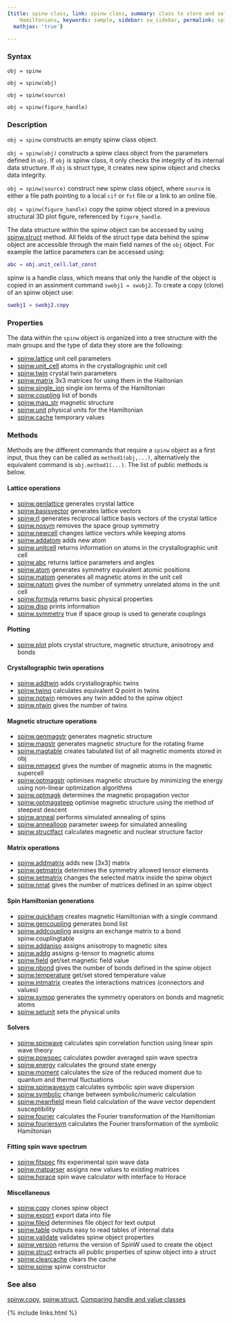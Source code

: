 ```yaml
---
{title: spinw class, link: spinw class, summary: class to store and solve magnetic
    Hamiltonians, keywords: sample, sidebar: sw_sidebar, permalink: spinw, folder: spinw,
  mathjax: 'true'}

---
```

 
### Syntax
 
`obj = spinw`
 
`obj = spinw(obj)`
 
`obj = spinw(source)`
 
`obj = spinw(figure_handle)`
 
### Description
 
`obj = spinw` constructs an empty spinw class object.
 
`obj = spinw(obj)` constructs a spinw class object from the
parameters defined in `obj`. If `obj` is spinw class, it only checks
the integrity of its internal data structure. If `obj` is struct
type, it creates new spinw object and checks data integrity.
 
`obj = spinw(source)` construct new spinw class object, where
`source` is either a file path pointing to a local `cif` or `fst`
file or a link to an online file.
 
`obj = spinw(figure_handle)` copy the spinw object stored in a
previous structural 3D plot figure, referenced by `figure_handle`.
 
 
The data structure within the spinw object can be accessed by using
[spinw.struct](spinw_struct) method. All fields of the struct type data behind the
spinw object are accessible through the main field names of the `obj`
object. For example the lattice parameters can be accessed using:
 
```matlab
abc = obj.unit_cell.lat_const
```
 
spinw is a handle class, which means that only the handle of the
object is copied in an assinment command `swobj1 = swobj2`. To create
a copy (clone) of an spinw object use:
 
```matlab
swobj1 = swobj2.copy
```
 
### Properties
 
The data within the `spinw` object is organized into a tree structure
with the main groups and the type of data they store are the
following:
 
* [spinw.lattice](spinw_lattice) unit cell parameters
* [spinw.unit_cell](spinw_unit_cell) atoms in the crystallographic unit cell
* [spinw.twin](spinw_twin) crystal twin parameters
* [spinw.matrix](spinw_matrix) 3x3 matrices for using them in the Hailtonian
* [spinw.single_ion](spinw_single_ion) single ion terms of the Hamiltonian
* [spinw.coupling](spinw_coupling) list of bonds
* [spinw.mag_str](spinw_mag_str) magnetic structure
* [spinw.unit](spinw_unit) physical units for the Hamiltonian
* [spinw.cache](spinw_cache) temporary values
 
### Methods
 
Methods are the different commands that require a `spinw` object as a
first input, thus they can be called as `method1(obj,...)`,
alternatively the equivalent command is `obj.method1(...)`. The list
of public methods is below.
 
#### Lattice operations
 
* [spinw.genlattice](spinw_genlattice) generates crystal lattice
* [spinw.basisvector](spinw_basisvector) generates lattice vectors
* [spinw.rl](spinw_rl) generates reciprocal lattice basis vectors of the crystal lattice
* [spinw.nosym](spinw_nosym) removes the space group symmetry
* [spinw.newcell](spinw_newcell) changes lattice vectors while keeping atoms
* [spinw.addatom](spinw_addatom) adds new atom
* [spinw.unitcell](spinw_unitcell) returns information on atoms in the crystallographic unit cell
* [spinw.abc](spinw_abc) returns lattice parameters and angles
* [spinw.atom](spinw_atom) generates symmetry equivalent atomic positions
* [spinw.matom](spinw_matom) generates all magnetic atoms in the unit cell
* [spinw.natom](spinw_natom) gives the number of symmetry unrelated atoms in the unit cell
* [spinw.formula](spinw_formula) returns basic physical properties
* [spinw.disp](spinw_disp) prints information
* [spinw.symmetry](spinw_symmetry) true if space group is used to generate couplings
    
#### Plotting
 
* [spinw.plot](spinw_plot) plots crystal structure, magnetic structure, anisotropy and bonds
 
#### Crystallographic twin operations
 
* [spinw.addtwin](spinw_addtwin) adds crystallographic twins
* [spinw.twinq](spinw_twinq) calculates equivalent Q point in twins
* [spinw.notwin](spinw_notwin) removes any twin added to the spinw object
* [spinw.ntwin](spinw_ntwin) gives the number of twins
 
#### Magnetic structure operations
 
* [spinw.genmagstr](spinw_genmagstr) generates magnetic structure
* [spinw.magstr](spinw_magstr) generates magnetic structure for the rotating frame
* [spinw.magtable](spinw_magtable) creates tabulated list of all magnetic moments stored in obj
* [spinw.nmagext](spinw_nmagext) gives the number of magnetic atoms in the magnetic supercell
* [spinw.optmagstr](spinw_optmagstr) optimises magnetic structure by minimizing the energy using non-linear optimization algorithms
* [spinw.optmagk](spinw_optmagk) determines the magnetic propagation vector
* [spinw.optmagsteep](spinw_optmagsteep) optimise magnetic structure using the method of steepest descent
* [spinw.anneal](spinw_anneal) performs simulated annealing of spins
* [spinw.annealloop](spinw_annealloop) parameter sweep for simulated annealing
* [spinw.structfact](spinw_structfact) calculates magnetic and nuclear structure factor
    
#### Matrix operations
 
* [spinw.addmatrix](spinw_addmatrix) adds new [3x3] matrix
* [spinw.getmatrix](spinw_getmatrix) determines the symmetry allowed tensor elements
* [spinw.setmatrix](spinw_setmatrix) changes the selected matrix inside the spinw object
* [spinw.nmat](spinw_nmat) gives the number of matrices defined in an spinw object
    
#### Spin Hamiltonian generations
 
* [spinw.quickham](spinw_quickham) creates magnetic Hamiltonian with a single command
* [spinw.gencoupling](spinw_gencoupling) generates bond list
* [spinw.addcoupling](spinw_addcoupling) assigns an exchange matrix to a bond
  spinw.couplingtable
* [spinw.addaniso](spinw_addaniso) assigns anisotropy to magnetic sites
* [spinw.addg](spinw_addg) assigns g-tensor to magnetic atoms
* [spinw.field](spinw_field) get/set magnetic field value
* [spinw.nbond](spinw_nbond) gives the number of bonds defined in the spinw object
* [spinw.temperature](spinw_temperature) get/set stored temperature value
* [spinw.intmatrix](spinw_intmatrix) creates the interactions matrices (connectors and values)
* [spinw.symop](spinw_symop) generates the symmetry operators on bonds and magnetic atoms
* [spinw.setunit](spinw_setunit) sets the physical units
    
#### Solvers
 
* [spinw.spinwave](spinw_spinwave) calculates spin correlation function using linear spin wave theory
* [spinw.powspec](spinw_powspec) calculates powder averaged spin wave spectra
* [spinw.energy](spinw_energy) calculates the ground state energy
* [spinw.moment](spinw_moment) calculates the size of the reduced moment due to quantum and thermal fluctuations
* [spinw.spinwavesym](spinw_spinwavesym) calculates symbolic spin wave dispersion
* [spinw.symbolic](spinw_symbolic) change between symbolic/numeric calculation
* [spinw.meanfield](spinw_meanfield) mean field calculation of the wave vector dependent susceptibility
* [spinw.fourier](spinw_fourier) calculates the Fourier transformation of the Hamiltonian
* [spinw.fouriersym](spinw_fouriersym) calculates the Fourier transformation of the symbolic Hamiltonian
 
#### Fitting spin wave spectrum
 
* [spinw.fitspec](spinw_fitspec) fits experimental spin wave data
* [spinw.matparser](spinw_matparser) assigns new values to existing matrices
* [spinw.horace](spinw_horace) spin wave calculator with interface to Horace
    
#### Miscellaneous
 
* [spinw.copy](spinw_copy) clones spinw object
* [spinw.export](spinw_export) export data into file
* [spinw.fileid](spinw_fileid) determines file object for text output
* [spinw.table](spinw_table) outputs easy to read tables of internal data
* [spinw.validate](spinw_validate) validates spinw object properties
* [spinw.version](spinw_version) returns the version of SpinW used to create the object
* [spinw.struct](spinw_struct) extracts all public properties of spinw object into a struct
* [spinw.clearcache](spinw_clearcache) clears the cache
* [spinw.spinw](spinw_spinw) spinw constructor
 
### See also
 
[spinw.copy](spinw_copy), [spinw.struct](spinw_struct), [Comparing handle and value classes](https://www.google.ch/url?sa=t&rct=j&q=&esrc=s&source=web&cd=3&ved=0ahUKEwjCvbbctqTWAhVBblAKHQxnAnIQFggyMAI&url=https%3A%2F%2Fwww.mathworks.com%2Fhelp%2Fmatlab%2Fmatlab_oop%2Fcomparing-handle-and-value-classes.html&usg=AFQjCNFoN4qQdn6rPXKWkQ7aoog9G-nHgA)
 

{% include links.html %}
